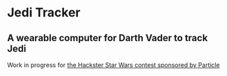 # Jedi Tracker
## A wearable computer for Darth Vader to track Jedi

Work in progress for [the Hackster Star Wars contest sponsored by Particle](https://www.hackster.io/challenges/particle-star-wars)
